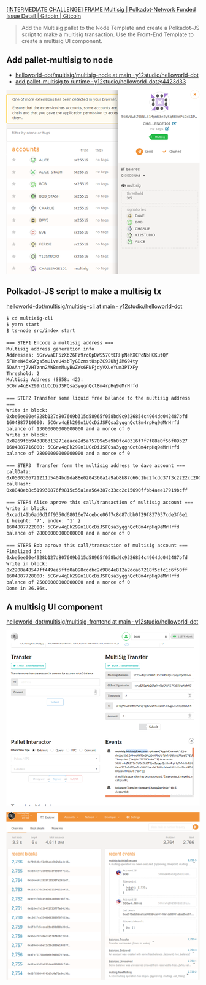 [[INTERMEDIATE CHALLENGE] FRAME Multisig | Polkadot-Network Funded Issue Detail | Gitcoin | Gitcoin](https://gitcoin.co/issue/Polkadot-Network/hello-world-by-polkadot/8/100023934)


> Add the Multisig pallet to the Node Template and create a Polkadot-JS script to make a multisig transaction. Use the Front-End Template to create a multisig UI component.

## Add pallet-multisig to node

- [helloworld-dot/multisig/multisig-node at main · y12studio/helloworld-dot](https://github.com/y12studio/helloworld-dot/tree/main/multisig/multisig-node)
- [add pallet-multisig to runtime · y12studio/helloworld-dot@4423d33](https://github.com/y12studio/helloworld-dot/commit/4423d33e384e72f69f5f2c02d0b6a70571cb1110)

![img](multisig-account.png)

## Polkadot-JS script to make a multisig tx

[helloworld-dot/multisig/multisig-cli at main · y12studio/helloworld-dot](https://github.com/y12studio/helloworld-dot/tree/main/multisig/multisig-cli)

```
$ cd multisig-cli
$ yarn start
$ ts-node src/index start

=== STEP1 Encode a multisig address ===
Multisig address generation info
Addresses: 5GrwvaEF5zXb26Fz9rcQpDWS57CtERHpNehXCPcNoHGKutQY 5FHneW46xGXgs5mUiveU4sbTyGBzmstUspZC92UhjJM694ty 5DAAnrj7VHTznn2AWBemMuyBwZWs6FNFjdyVXUeYum3PTXFy
Threshold: 2
Multisig Address (SS58: 42): 5CGrv4qEk299n1UCcDiJSFQsa3yqgnQct8m4rpHq9eMrHrfd

=== STEP2 Transfer some liquid free balance to the multisig address ===
Write in block: 0xbe6ee00e4928b127d807609b315d58965f058bd9c9326854c4964dd042487bfd
1604887710000: 5CGrv4qEk299n1UCcDiJSFQsa3yqgnQct8m4rpHq9eMrHrfd balance of 13000000000000000 and a nonce of 0
Write in block: 0x8269f6b943886313271eeace2d5a75709e5a9b0fc40316f7f7f88e0f56f09b27
1604887716000: 5CGrv4qEk299n1UCcDiJSFQsa3yqgnQct8m4rpHq9eMrHrfd balance of 28000000000000000 and a nonce of 0

=== STEP3  Transfer form the multisig address to dave account ===
callData: 0x0500306721211d5404bd9da88e0204360a1a9ab8b87c66c1bc2fcdd37f3c2222cc200f008053ee7ba80a
callHash: 0x8848eb8c519930876f9815c55a1ea564387c33cc2c15690ffbb4aee17919bcff

=== STEP4 Alice aprove this call/transaction of multisig account ===
Write in block: 0xcad141b6ad0d1ff9350d68016e74cebce06f7c8d87dbb0f29f837037cde3f6e1
{ height: '7', index: '1' }
1604887722000: 5CGrv4qEk299n1UCcDiJSFQsa3yqgnQct8m4rpHq9eMrHrfd balance of 28000000000000000 and a nonce of 0

=== STEP5 Bob aprove this call/transaction of multisig account ===
Finalized in: 0xbe6ee00e4928b127d807609b315d58965f058bd9c9326854c4964dd042487bfd
Write in block: 0x2208a48547ff449ee5ffd0a098ccdbc2d9864e812a2dca67218f5cfc1c6f50ff
1604887728000: 5CGrv4qEk299n1UCcDiJSFQsa3yqgnQct8m4rpHq9eMrHrfd balance of 25000000000000000 and a nonce of 0
Done in 26.86s.
```

## A multisig UI component

[helloworld-dot/multisig/multisig-frontend at main · y12studio/helloworld-dot](https://github.com/y12studio/helloworld-dot/tree/main/multisig/multisig-frontend)

![img](multisig-ui.png)

![img](multisig-ui-apps.png)

